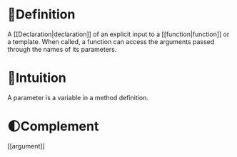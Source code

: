 # 📝Definition
A [[Declaration|declaration]] of an explicit input to a [[function|function]] or a template. When called, a function can access the arguments passed through the names of its parameters.

# 🧠Intuition
A parameter is a variable in a method definition.


# 🌓Complement
[[argument]]